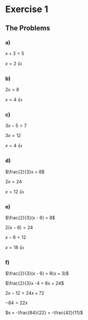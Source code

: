 # Exercise 1

## The Problems

### a)

$x + 3 = 5$

$x = 2$ 👍

### b)

$2x = 8$

$x = 4$ 👍

### c)

$3x - 5 = 7$

$3x = 12$

$x = 4$ 👍

### d)

$\frac{2}{3}x = 8$

$2x = 24$

$x = 12$ 👍

### e)

$\frac{2}{3}(x - 6) = 8$

$2(x - 6) = 24$

$x - 6 = 12$

$x = 18$ 👍

### f)

$\frac{2}{3}(x - 6) = 8(x + 3)$

$\frac{2}{3}x -4 = 8x + 24$

$2x - 12 = 24x + 72$

$-84 = 22x$

$x = -\frac{84}{22} = -\frac{42}{11}$
